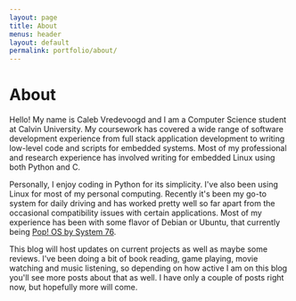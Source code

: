 ```yaml
---
layout: page
title: About
menus: header
layout: default
permalink: portfolio/about/
---
```

# About

Hello! My name is Caleb Vredevoogd and I am a Computer Science student at
Calvin University. My coursework has covered a wide range of software development experience from full stack application development to writing low-level code and scripts for embedded systems. Most of my professional and research experience has involved writing for embedded Linux using both Python and C.

Personally, I enjoy coding in Python for its simplicity. I've also been using Linux for most of my personal computing. Recently it's been my go-to system for daily driving and has worked pretty well so far apart from the occasional compatibility issues with certain applications. Most of my experience has been with some flavor of Debian or Ubuntu, that currently being [Pop! OS by System 76](https://pop.system76.com/).

This blog will host updates on current projects as well as maybe some reviews. I've been doing a bit of book reading, game playing, movie watching and music listening, so depending on how active I am on this blog you'll see more posts about that as well. I have only a couple of posts right now, but hopefully more will come.
